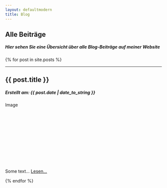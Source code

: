 ```yaml
---
layout: defaultmodern
title: Blog
---
```

 
<div class="card">
  <h2>Alle Beiträge</h2>
  <h5>Hier sehen Sie eine Übersicht über alle Blog-Beiträge auf meiner Website</h5>
</div>
{% for post in site.posts %}
<hr>
<div class="card">
  <h2>{{ post.title }}</h2>
  <h5>Erstellt am: <span>{{ post.date | date_to_string }}</span></h5>
  <div class="fakeimg" style="height:200px;">Image</div>          
  <p>Some text...  <a href="{{ post.url }}" title="{{ post.title }}">Lesen...</a></p>  
  </div>
{% endfor %}
